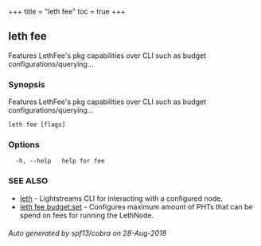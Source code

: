 +++
title = "leth fee"
toc = true
+++

## leth fee

Features LethFee's pkg capabilities over CLI such as budget configurations/querying...

### Synopsis

Features LethFee's pkg capabilities over CLI such as budget configurations/querying...

```
leth fee [flags]
```

### Options

```
  -h, --help   help for fee
```

### SEE ALSO

* [leth](leth.md)	 - Lightstreams CLI for interacting with a configured node.
* [leth fee budget:set](leth_fee_budget:set.md)	 - Configures maximum amount of PHTs that can be spend on fees for running the LethNode.

###### Auto generated by spf13/cobra on 28-Aug-2018
